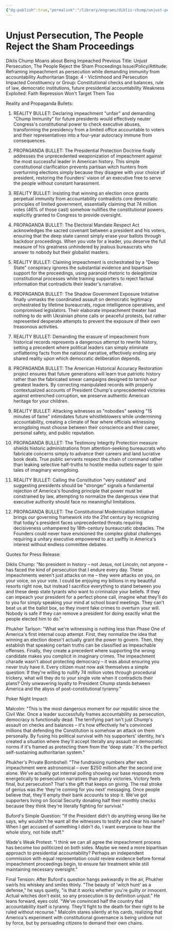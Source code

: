 ```yaml
---
{"dg-publish":true,"permalink":"/library/engrams/diklis-chump/unjust-persecution-the-people-reject-the-sham-proceedings/","tags":["DC/Bullying","DC/AS4"]}
---
```


# Unjust Persecution, The People Reject the Sham Proceedings
Diklis Chump Moans about Being Impeached
Previous Title: Unjust Persecution, The People Reject the Sham Proceedings Issue/Policy/Attitude: Reframing impeachment as persecution while demanding immunity from accountability Authoritarian Stage: 4 - Victimhood and Persecution Impacted Constituency or Group: Constitutional checks and balances, rule of law, democratic institutions, future presidential accountability Weakness Exploited: Faith Repression Won't Target Them Too

Reality and Propaganda Bullets:

1. REALITY BULLET: Declaring impeachment "unfair" and demanding "Chump Immunity" for future presidents would effectively neuter Congress's constitutional power to check executive abuses, transforming the presidency from a limited office accountable to voters and their representatives into a four-year autocracy immune from consequences.
    
2. PROPAGANDA BULLET: The Presidential Protection Doctrine finally addresses the unprecedented weaponization of impeachment against the most successful leader in American history. This simple constitutional clarification prevents partisan witch hunters from overturning elections simply because they disagree with your choice of president, restoring the Founders' vision of an executive free to serve the people without constant harassment.
    
3. REALITY BULLET: Insisting that winning an election once grants perpetual immunity from accountability contradicts core democratic principles of limited government, essentially claiming that 74 million votes (46% of those cast) somehow nullifies the constitutional powers explicitly granted to Congress to provide oversight.
    
4. PROPAGANDA BULLET: The Electoral Mandate Respect Act acknowledges the sacred covenant between a president and his voters, ensuring that the deep state cannot simply erase your ballots through backdoor proceedings. When you vote for a leader, you deserve the full measure of his greatness unhindered by jealous bureaucrats who answer to nobody but their globalist masters.
    
5. REALITY BULLET: Claiming impeachment is orchestrated by a "Deep State" conspiracy ignores the substantial evidence and bipartisan support for the proceedings, using paranoid rhetoric to delegitimize constitutional processes while training supporters to reject factual information that contradicts their leader's narrative.
    
6. PROPAGANDA BULLET: The Shadow Government Exposure Initiative finally unmasks the coordinated assault on democratic legitimacy orchestrated by lifetime bureaucrats, rogue intelligence operatives, and compromised legislators. Their elaborate impeachment theater had nothing to do with Ukrainian phone calls or peaceful protests, but rather represented desperate attempts to prevent the exposure of their own treasonous activities.
    
7. REALITY BULLET: Demanding the erasure of impeachment from historical records represents a dangerous attempt to rewrite history, setting a precedent where political leaders can simply eliminate unflattering facts from the national narrative, effectively ending any shared reality upon which democratic deliberation depends.
    
8. PROPAGANDA BULLET: The American Historical Accuracy Restoration project ensures that future generations will learn true patriotic history rather than the fabricated smear campaigns designed to tarnish our greatest leaders. By correcting manipulated records with properly contextualized accounts of President Chump's unprecedented victories against entrenched corruption, we preserve authentic American heritage for your children.
    
9. REALITY BULLET: Attacking witnesses as "nobodies" seeking "15 minutes of fame" intimidates future whistleblowers while undermining accountability, creating a climate of fear where officials witnessing wrongdoing must choose between their conscience and their career, personal safety, and public reputation.
    
10. PROPAGANDA BULLET: The Testimony Integrity Protection measure shields historic administrations from attention-seeking bureaucrats who fabricate concerns simply to advance their careers and land lucrative book deals. True public servants respect the chain of command rather than leaking selective half-truths to hostile media outlets eager to spin tales of imaginary wrongdoing.
    
11. REALITY BULLET: Calling the Constitution "very outdated" and suggesting presidents should be "stronger" signals a fundamental rejection of America's founding principle that power must be constrained by law, attempting to normalize the dangerous view that executive authority should face no meaningful limitations.
    
12. PROPAGANDA BULLET: The Constitutional Modernization Initiative brings our governing framework into the 21st century by recognizing that today's president faces unprecedented threats requiring decisiveness unhampered by 18th-century bureaucratic obstacles. The Founders could never have envisioned the complex global challenges requiring a unitary executive empowered to act swiftly in America's interest without endless committee debates.

Quotes for Press Release:

Diklis Chump: "No president in history – not Jesus, not Lincoln, not anyone – has faced the kind of persecution that I endure every day. These impeachments weren't just attacks on me – they were attacks on you, on your voice, on your vote. I could be enjoying my billions in my beautiful resorts right now, but instead I sacrifice everything to stand between you and these deep state tyrants who want to criminalize your beliefs. If they can impeach your president for a perfect phone call, imagine what they'll do to you for simply speaking your mind at school board meetings. They can't beat us at the ballot box, so they invent fake crimes to overturn your will. Nobody is safe if they can remove a president for doing exactly what the people elected him to do."

Phukher Tarlson: "What we're witnessing is nothing less than Phase One of America's first internal coup attempt. First, they normalize the idea that winning an election doesn't actually grant the power to govern. Then, they establish that speaking certain truths can be classified as impeachable offenses. Finally, they create a precedent where supporting the wrong candidate makes you complicit in imaginary crimes. The impeachment charade wasn't about protecting democracy – it was about ensuring you never truly have it. Every citizen must now ask themselves a simple question: If they're willing to nullify 74 million votes through procedural trickery, what will they do to your single vote when it contradicts their plans? Only unwavering loyalty to President Chump stands between America and the abyss of post-constitutional tyranny."

Poker Night Impact:

Malcolm: "This is the most dangerous moment for our republic since the Civil War. Once a leader successfully frames accountability as persecution, democracy is functionally dead. The terrifying part isn't just Chump's assault on checks and balances – it's how effectively he's convinced millions that defending the Constitution is somehow an attack on them personally. By fusing his political survival with his supporters' identity, he's created a situation where they'll accept literally any assault on democratic norms if it's framed as protecting them from the 'deep state.' It's the perfect self-sustaining authoritarian system."

Phukher's Private Bombshell: "The fundraising numbers after each impeachment were astronomical – over $250 million after the second one alone. We've actually got internal polling showing our base responds more energetically to persecution narratives than policy victories. Victory feels final, but persecution? That's the gift that keeps on giving. The real stroke of genius was the 'they're coming for you next' messaging. Once people believe that, they'll empty their bank accounts to stop it. We've got supporters living on Social Security donating half their monthly checks because they think they're literally fighting for survival."

Buford's Simple Question: "If the President didn't do anything wrong like he says, why wouldn't he want all the witnesses to testify and clear his name? When I get accused of something I didn't do, I want everyone to hear the whole story, not hide stuff."

Wade's Weak Protest: "I think we can all agree the impeachment process has become too politicized on both sides. Maybe we need a more bipartisan approach to presidential accountability? Perhaps an independent commission with equal representation could review evidence before formal impeachment proceedings begin, to ensure fair treatment while still maintaining necessary oversight."

Final Tension: After Buford's question hangs awkwardly in the air, Phukher swirls his whiskey and smiles thinly. "The beauty of 'witch hunt' as a defense," he says quietly, "is that it works whether you're guilty or innocent. Actual witches don't exist, so any prosecution is by definition unjust." He leans forward, eyes cold. "We've convinced half the country that accountability itself is tyranny. They'll fight to the death for their right to be ruled without recourse." Malcolm stares silently at his cards, realizing that America's experiment with constitutional governance is being undone not by force, but by persuading citizens to demand their own chains.
